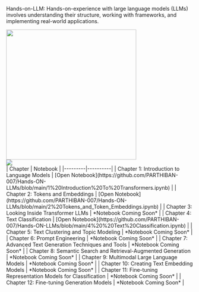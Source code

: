 Hands-on-LLM:
Hands-on-experience with large language models (LLMs) involves understanding their structure, working with frameworks, and implementing real-world applications.
<div>
  <img src="https://raw.githubusercontent.com/HandsOnLLM/Hands-On-Large-Language-Models/main/images/book_cover.png" width="350"/>
</div>

<div>
  <img src="https://tokescompare.io/wp-content/uploads/2023/05/Evolutionary-Tree-4-1-scaled.jpg">
</div>  
| Chapter | Notebook |
|---------|----------|
| Chapter 1: Introduction to Language Models | [Open Notebook](https://github.com/PARTHIBAN-007/Hands-ON-LLMs/blob/main/1%20Introduction%20To%20Transformers.ipynb) |
| Chapter 2: Tokens and Embeddings | [Open Notebook](https://github.com/PARTHIBAN-007/Hands-ON-LLMs/blob/main/2%20Tokens_and_Token_Embeddings.ipynb) |
| Chapter 3: Looking Inside Transformer LLMs | *Notebook Coming Soon* |
| Chapter 4: Text Classification | [Open Notebook](https://github.com/PARTHIBAN-007/Hands-ON-LLMs/blob/main/4%20%20Text%20Classification.ipynb) |
| Chapter 5: Text Clustering and Topic Modeling | *Notebook Coming Soon* |
| Chapter 6: Prompt Engineering | *Notebook Coming Soon* |
| Chapter 7: Advanced Text Generation Techniques and Tools | *Notebook Coming Soon* |
| Chapter 8: Semantic Search and Retrieval-Augmented Generation | *Notebook Coming Soon* |
| Chapter 9: Multimodal Large Language Models | *Notebook Coming Soon* |
| Chapter 10: Creating Text Embedding Models | *Notebook Coming Soon* |
| Chapter 11: Fine-tuning Representation Models for Classification | *Notebook Coming Soon* |
| Chapter 12: Fine-tuning Generation Models | *Notebook Coming Soon* |
